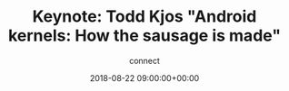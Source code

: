 ---
amazon_s3_presentation_url: None
amazon_s3_video_url: None
author: connect
categories:
- yvr18
comments: false
date: '2018-08-22 09:00:00+00:00'
layout: resource-post
session_id: YVR18-500K2
session_track: ''
speakers:
- biography: '""'
  company: Google
  job-title: Software Engineer
  name: Todd Kjos
  speaker-image: ToddKjos.gif
title: 'Keynote:  Todd Kjos "Android kernels:  How the sausage is made"'
---